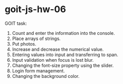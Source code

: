 # goit-js-hw-06

GOIT task:
1. Count and enter the information into the console.
2. Place arrays of strings.
3. Put photos.
4. Increase and decrease the numerical value.
5. Entering values into input and transferring to span.
6. Input validation when focus is lost blur.
7. Changing the font-size property using the slider.
8. Login form management.
9. Changing the background color.
